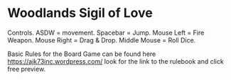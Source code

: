 # Woodlands Sigil of Love

Controls.
ASDW = movement.
Spacebar = Jump.
Mouse Left = Fire Weapon.
Mouse Right = Drag & Drop.
Middle Mouse = Roll Dice.

Basic Rules for the Board Game can be found here https://ajk73inc.wordpress.com/ look for the link to the rulebook and click free preview.

